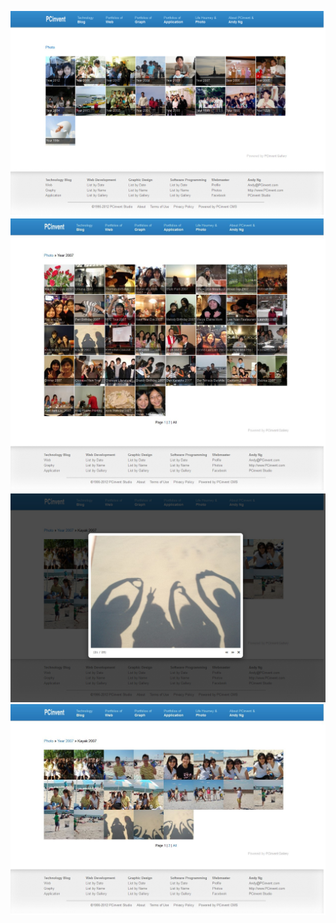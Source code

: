 ![pcinvent-gallery.jpg](Screenshots/pcinvent-gallery.jpg)
![pcinvent-gallery-album.jpg](Screenshots/pcinvent-gallery-album.jpg)
![pcinvent-gallery-photo.jpg](Screenshots/pcinvent-gallery-photo.jpg)
![pcinvent-gallery-photos.jpg](Screenshots/pcinvent-gallery-photos.jpg)